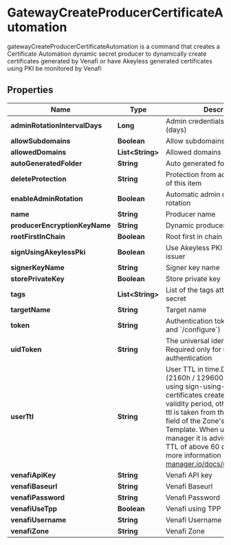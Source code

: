 

# GatewayCreateProducerCertificateAutomation

gatewayCreateProducerCertificateAutomation is a command that creates a Certificate Automation dynamic secret producer to dynamically create certificates generated by Venafi or have Akeyless generated certificates using PKI be monitored by Venafi
## Properties

Name | Type | Description | Notes
------------ | ------------- | ------------- | -------------
**adminRotationIntervalDays** | **Long** | Admin credentials rotation interval (days) |  [optional]
**allowSubdomains** | **Boolean** | Allow subdomains |  [optional]
**allowedDomains** | **List&lt;String&gt;** | Allowed domains |  [optional]
**autoGeneratedFolder** | **String** | Auto generated folder |  [optional]
**deleteProtection** | **String** | Protection from accidental deletion of this item |  [optional]
**enableAdminRotation** | **Boolean** | Automatic admin credentials rotation |  [optional]
**name** | **String** | Producer name | 
**producerEncryptionKeyName** | **String** | Dynamic producer encryption key |  [optional]
**rootFirstInChain** | **Boolean** | Root first in chain |  [optional]
**signUsingAkeylessPki** | **Boolean** | Use Akeyless PKI issuer or Venafi issuer |  [optional]
**signerKeyName** | **String** | Signer key name |  [optional]
**storePrivateKey** | **Boolean** | Store private key |  [optional]
**tags** | **List&lt;String&gt;** | List of the tags attached to this secret |  [optional]
**targetName** | **String** | Target name |  [optional]
**token** | **String** | Authentication token (see &#x60;/auth&#x60; and &#x60;/configure&#x60;) |  [optional]
**uidToken** | **String** | The universal identity token, Required only for universal_identity authentication |  [optional]
**userTtl** | **String** | User TTL in time.Duration format (2160h / 129600m / etc...). When using sign-using-akeyless-pki certificates created will have this validity period, otherwise the user-ttl is taken from the Validity Period field of the Zone&#39;s&#39; Issuing Template. When using cert-manager it is advised to have a TTL of above 60 days (1440h). For more information - https://cert-manager.io/docs/usage/certificate/ |  [optional]
**venafiApiKey** | **String** | Venafi API key |  [optional]
**venafiBaseurl** | **String** | Venafi Baseurl |  [optional]
**venafiPassword** | **String** | Venafi Password |  [optional]
**venafiUseTpp** | **Boolean** | Venafi using TPP |  [optional]
**venafiUsername** | **String** | Venafi Username |  [optional]
**venafiZone** | **String** | Venafi Zone |  [optional]




